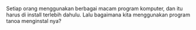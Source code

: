 Setiap orang menggunakan berbagai macam program komputer, dan itu harus di install terlebih dahulu. Lalu bagaimana kita menggunakan program tanoa menginstal nya?
<p align="center">
<img src="
</p>
